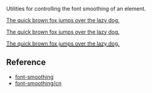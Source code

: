 Utilities for controlling the font smoothing of an element.



<p style="text-decoration-line:underline;text-decoration-thickness:auto;">The quick brown fox jumps over the lazy dog.</p>
<p style="text-decoration-line:underline;text-decoration-thickness:from-font;">The quick brown fox jumps over the lazy dog.</p>
<p style="text-decoration-line:underline;text-decoration-thickness:2px;">The quick brown fox jumps over the lazy dog.</p>

## Reference

- [font-smoothing](https://tailwindcss.com/docs/font-smoothing)
- [font-smoothing/cn](https://tailwindcss.cn/docs/font-smoothing)
